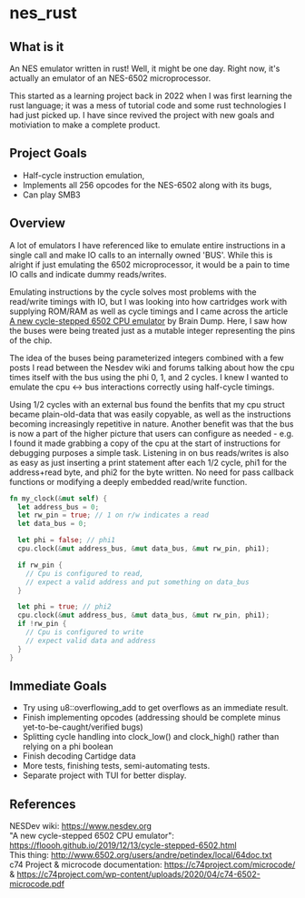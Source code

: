 # nes_rust
## What is it
An NES emulator written in rust! Well, it might be one day. Right now, it's actually an emulator of an NES-6502 microprocessor.  

This started as a learning project back in 2022 when I was first learning the rust language; it was a mess of tutorial code and 
some rust technologies I had just picked up. I have since revived the project with new goals and motiviation to make a complete product.  

## Project Goals
- Half-cycle instruction emulation,
- Implements all 256 opcodes for the NES-6502 along with its bugs,
- Can play SMB3

## Overview
A lot of emulators I have referenced like to emulate entire instructions in a single call and make IO calls to an internally owned 'BUS'. 
While this is alright if just emulating the 6502 microprocessor, it would be a pain to time IO calls and indicate dummy reads/writes.  

Emulating instructions by the cycle solves most problems with the read/write timings with IO, but I was looking into how cartridges work with
supplying ROM/RAM as well as cycle timings and I came across the article [A new cycle-stepped 6502 CPU emulator](https://floooh.github.io/2019/12/13/cycle-stepped-6502.html)
by Brain Dump. Here, I saw how the buses were being treated just as a mutable integer representing the pins of the chip.

The idea of the buses being parameterized integers combined with a few posts I read between the Nesdev wiki and forums talking about how the cpu times itself with the bus using
the phi 0, 1, and 2 cycles. I knew I wanted to emulate the cpu <-> bus interactions correctly using half-cycle timings.

Using 1/2 cycles with an external bus found the benfits that my cpu struct became plain-old-data that was easily copyable, as well as
the instructions becoming increasingly repetitive in nature. Another benefit was that the bus is now a part of the higher picture that users 
can configure as needed - e.g. I found it made grabbing a copy of the cpu at the start of instructions for debugging purposes a simple task. Listening in on 
bus reads/writes is also as easy as just inserting a print statement after each 1/2 cycle, phi1 for the address+read byte, and phi2 for the byte written.
No need for pass callback functions or modifying a deeply embedded read/write function.

```rust
fn my_clock(&mut self) {
  let address_bus = 0;
  let rw_pin = true; // 1 on r/w indicates a read
  let data_bus = 0;

  let phi = false; // phi1
  cpu.clock(&mut address_bus, &mut data_bus, &mut rw_pin, phi1);

  if rw_pin {
    // Cpu is configured to read,
    // expect a valid address and put something on data_bus
  }

  let phi = true; // phi2
  cpu.clock(&mut address_bus, &mut data_bus, &mut rw_pin, phi1);
  if !rw_pin {
    // Cpu is configured to write
    // expect valid data and address
  }
}
```

## Immediate Goals
- Try using u8::overflowing_add to get overflows as an immediate result.
- Finish implementing opcodes (addressing should be complete minus yet-to-be-caught/verified bugs)
- Splitting cycle handling into clock_low() and clock_high() rather than relying on a phi boolean
- Finish decoding Cartidge data
- More tests, finishing tests, semi-automating tests.
- Separate project with TUI for better display.

## References
NESDev wiki: https://www.nesdev.org  
"A new cycle-stepped 6502 CPU emulator": https://floooh.github.io/2019/12/13/cycle-stepped-6502.html  
This thing: http://www.6502.org/users/andre/petindex/local/64doc.txt  
c74 Project & microcode documentation: https://c74project.com/microcode/ & https://c74project.com/wp-content/uploads/2020/04/c74-6502-microcode.pdf  

